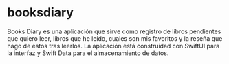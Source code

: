 # booksdiary
Books Diary es una aplicación que sirve como registro de libros pendientes que quiero leer, libros que he leído, cuales son mis favoritos y la reseña que hago de estos tras leerlos. La aplicación está construidad con SwiftUI para la interfaz y Swift Data para el almacenamiento de datos. 
